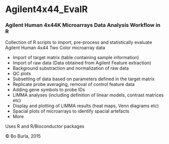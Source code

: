 # Agilent4x44_EvalR
### Agilent Human 4x44K Microarrays Data Analysis Workflow in R


Collection of R scripts to import, pre-process and statistically evaluate Agilent Human 4x44 Two Color microarray data  

  - Import of target matrix (table containing sample information)
  - Import of raw data (Data obtained from Agilent Feature extraction)
  - Background substraction and normalization of raw data
  - QC plots
  - Subsetting of data based on parameters defined in the target matrix
  - Replicate probe averaging, removal of control feature data
  - Adding gene symbols to probe IDs
  - LIMMA analyses (including definition of linear models, contrast matrices etc)
  - Display and plotting of LIMMA results (heat maps, Venn diagrams etc)
  - Spacial plots of microarrays to identify spacial artefacts
  - More

Uses R and R/Bioconductor packages  

© Bo Burla, 2015
